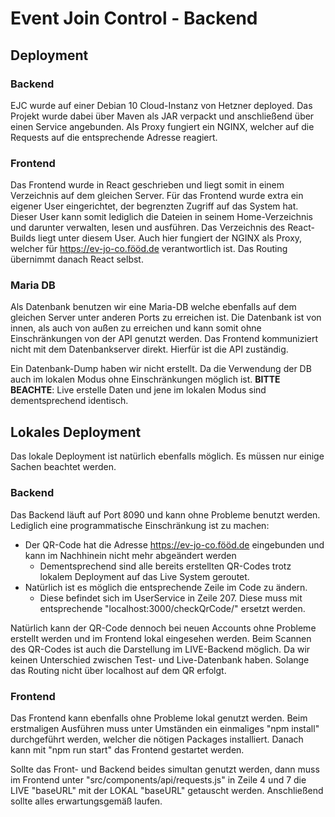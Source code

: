 # Event Join Control - Backend

## Deployment

### Backend

EJC wurde auf einer Debian 10 Cloud-Instanz von Hetzner deployed. Das Projekt wurde dabei über Maven als JAR verpackt
und anschließend über einen Service angebunden. Als Proxy fungiert ein NGINX, welcher auf die Requests auf die
entsprechende Adresse reagiert.

### Frontend

Das Frontend wurde in React geschrieben und liegt somit in einem Verzeichnis auf dem gleichen Server. Für das Frontend
wurde extra ein eigener User eingerichtet, der begrenzten Zugriff auf das System hat. Dieser User kann somit lediglich
die Dateien in seinem Home-Verzeichnis und darunter verwalten, lesen und ausführen. Das Verzeichnis des React-Builds
liegt unter diesem User. Auch hier fungiert der NGINX als Proxy, welcher für
https://ev-jo-co.fööd.de verantwortlich ist. Das Routing übernimmt danach React selbst.

### Maria DB

Als Datenbank benutzen wir eine Maria-DB welche ebenfalls auf dem gleichen Server unter anderen Ports zu erreichen ist.
Die Datenbank ist von innen, als auch von außen zu erreichen und kann somit ohne Einschränkungen von der API genutzt
werden. Das Frontend kommuniziert nicht mit dem Datenbankserver direkt. Hierfür ist die API zuständig.

Ein Datenbank-Dump haben wir nicht erstellt. Da die Verwendung der DB auch im lokalen Modus ohne Einschränkungen möglich
ist. **BITTE BEACHTE**: Live erstelle Daten und jene im lokalen Modus sind dementsprechend identisch.

## Lokales Deployment

Das lokale Deployment ist natürlich ebenfalls möglich. Es müssen nur einige Sachen beachtet werden.

### Backend

Das Backend läuft auf Port 8090 und kann ohne Probleme benutzt werden. Lediglich eine programmatische Einschränkung ist
zu machen:

- Der QR-Code hat die Adresse https://ev-jo-co.fööd.de eingebunden und kann im Nachhinein nicht mehr abgeändert werden
    - Dementsprechend sind alle bereits erstellten QR-Codes trotz lokalem Deployment auf das Live System geroutet.
- Natürlich ist es möglich die entsprechende Zeile im Code zu ändern.
    - Diese befindet sich im UserService in Zeile 207. Diese muss mit entsprechende "localhost:3000/checkQrCode/"
      ersetzt werden.

Natürlich kann der QR-Code dennoch bei neuen Accounts ohne Probleme erstellt werden und im Frontend lokal eingesehen
werden. Beim Scannen des QR-Codes ist auch die Darstellung im LIVE-Backend möglich. Da wir keinen Unterschied zwischen
Test- und Live-Datenbank haben. Solange das Routing nicht über localhost auf dem QR erfolgt.

### Frontend

Das Frontend kann ebenfalls ohne Probleme lokal genutzt werden. Beim erstmaligen Ausführen muss unter Umständen ein
einmaliges "npm install" durchgeführt werden, welcher die nötigen Packages installiert. Danach kann mit "npm run start"
das Frontend gestartet werden.

Sollte das Front- und Backend beides simultan genutzt werden, dann muss im Frontend unter
"src/components/api/requests.js" in Zeile 4 und 7 die LIVE "baseURL" mit der LOKAL "baseURL" getauscht werden.
Anschließend sollte alles erwartungsgemäß laufen.


